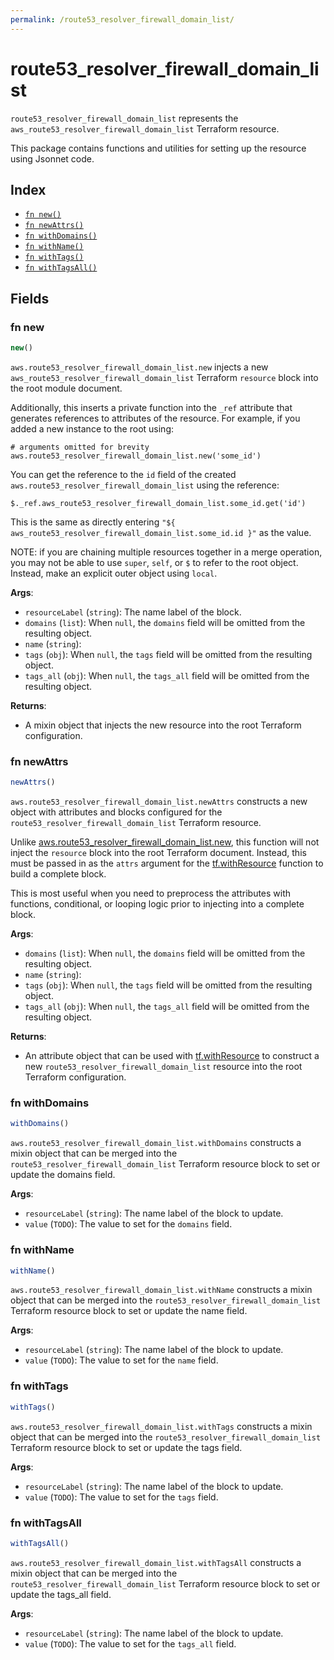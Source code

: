 ```yaml
---
permalink: /route53_resolver_firewall_domain_list/
---
```


# route53_resolver_firewall_domain_list

`route53_resolver_firewall_domain_list` represents the `aws_route53_resolver_firewall_domain_list` Terraform resource.



This package contains functions and utilities for setting up the resource using Jsonnet code.


## Index

* [`fn new()`](#fn-new)
* [`fn newAttrs()`](#fn-newattrs)
* [`fn withDomains()`](#fn-withdomains)
* [`fn withName()`](#fn-withname)
* [`fn withTags()`](#fn-withtags)
* [`fn withTagsAll()`](#fn-withtagsall)

## Fields

### fn new

```ts
new()
```


`aws.route53_resolver_firewall_domain_list.new` injects a new `aws_route53_resolver_firewall_domain_list` Terraform `resource`
block into the root module document.

Additionally, this inserts a private function into the `_ref` attribute that generates references to attributes of the
resource. For example, if you added a new instance to the root using:

    # arguments omitted for brevity
    aws.route53_resolver_firewall_domain_list.new('some_id')

You can get the reference to the `id` field of the created `aws.route53_resolver_firewall_domain_list` using the reference:

    $._ref.aws_route53_resolver_firewall_domain_list.some_id.get('id')

This is the same as directly entering `"${ aws_route53_resolver_firewall_domain_list.some_id.id }"` as the value.

NOTE: if you are chaining multiple resources together in a merge operation, you may not be able to use `super`, `self`,
or `$` to refer to the root object. Instead, make an explicit outer object using `local`.

**Args**:
  - `resourceLabel` (`string`): The name label of the block.
  - `domains` (`list`):  When `null`, the `domains` field will be omitted from the resulting object.
  - `name` (`string`): 
  - `tags` (`obj`):  When `null`, the `tags` field will be omitted from the resulting object.
  - `tags_all` (`obj`):  When `null`, the `tags_all` field will be omitted from the resulting object.

**Returns**:
- A mixin object that injects the new resource into the root Terraform configuration.


### fn newAttrs

```ts
newAttrs()
```


`aws.route53_resolver_firewall_domain_list.newAttrs` constructs a new object with attributes and blocks configured for the `route53_resolver_firewall_domain_list`
Terraform resource.

Unlike [aws.route53_resolver_firewall_domain_list.new](#fn-route53resolverfirewalldomainlistnew), this function will not inject the `resource`
block into the root Terraform document. Instead, this must be passed in as the `attrs` argument for the
[tf.withResource](https://github.com/tf-libsonnet/core/tree/main/docs#fn-withresource) function to build a complete block.

This is most useful when you need to preprocess the attributes with functions, conditional, or looping logic prior to
injecting into a complete block.

**Args**:
  - `domains` (`list`):  When `null`, the `domains` field will be omitted from the resulting object.
  - `name` (`string`): 
  - `tags` (`obj`):  When `null`, the `tags` field will be omitted from the resulting object.
  - `tags_all` (`obj`):  When `null`, the `tags_all` field will be omitted from the resulting object.

**Returns**:
  - An attribute object that can be used with [tf.withResource](https://github.com/tf-libsonnet/core/tree/main/docs#fn-withresource) to construct a new `route53_resolver_firewall_domain_list` resource into the root Terraform configuration.


### fn withDomains

```ts
withDomains()
```

`aws.route53_resolver_firewall_domain_list.withDomains` constructs a mixin object that can be merged into the `route53_resolver_firewall_domain_list`
Terraform resource block to set or update the domains field.



**Args**:
  - `resourceLabel` (`string`): The name label of the block to update.
  - `value` (`TODO`): The value to set for the `domains` field.


### fn withName

```ts
withName()
```

`aws.route53_resolver_firewall_domain_list.withName` constructs a mixin object that can be merged into the `route53_resolver_firewall_domain_list`
Terraform resource block to set or update the name field.



**Args**:
  - `resourceLabel` (`string`): The name label of the block to update.
  - `value` (`TODO`): The value to set for the `name` field.


### fn withTags

```ts
withTags()
```

`aws.route53_resolver_firewall_domain_list.withTags` constructs a mixin object that can be merged into the `route53_resolver_firewall_domain_list`
Terraform resource block to set or update the tags field.



**Args**:
  - `resourceLabel` (`string`): The name label of the block to update.
  - `value` (`TODO`): The value to set for the `tags` field.


### fn withTagsAll

```ts
withTagsAll()
```

`aws.route53_resolver_firewall_domain_list.withTagsAll` constructs a mixin object that can be merged into the `route53_resolver_firewall_domain_list`
Terraform resource block to set or update the tags_all field.



**Args**:
  - `resourceLabel` (`string`): The name label of the block to update.
  - `value` (`TODO`): The value to set for the `tags_all` field.
